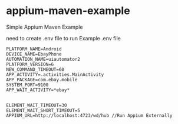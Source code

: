 # appium-maven-example


Simple Appium Maven Example

need to create .env file to run
Example .env file
```
PLATFORM_NAME=Android
DEVICE_NAME=EbayPhone
AUTOMATION_NAME=uiautomator2
PLATFORM_VERSION=6
NEW_COMMAND_TIMEOUT=60
APP_ACTIVITY=.activities.MainActivity
APP_PACKAGE=com.ebay.mobile
SYSTEM_PORT=9100
APP_WAIT_ACTIVITY=*ebay*


ELEMENT_WAIT_TIMEOUT=30
ELEMENT_WAIT_SHORT_TIMEOUT=5
APPIUM_URL=http://localhost:4723/wd/hub //Run Appium Externally
```

